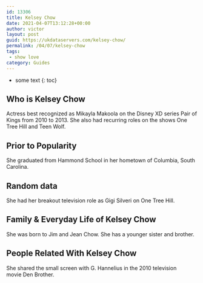 ```yaml
---
id: 13306
title: Kelsey Chow
date: 2021-04-07T13:12:28+00:00
author: victor
layout: post
guid: https://ukdataservers.com/kelsey-chow/
permalink: /04/07/kelsey-chow
tags:
 - show love
category: Guides
---
```


* some text
{: toc}


## Who is Kelsey Chow



Actress best recognized as Mikayla Makoola on the Disney XD series Pair of Kings from 2010 to 2013. She also had recurring roles on the shows One Tree Hill and Teen Wolf. 

                
                
                
## Prior to Popularity



She graduated from Hammond School in her hometown of Columbia, South Carolina. 

                
                
                
## Random data



She had her breakout television role as Gigi Silveri on One Tree Hill. 

                
                
                
## Family & Everyday Life of Kelsey Chow



She was born to Jim and Jean Chow. She has a younger sister and brother.

                
                
                
## People Related With Kelsey Chow



She shared the small screen with G. Hannelius in the 2010 television movie Den Brother.

                
              
            
          
          
          